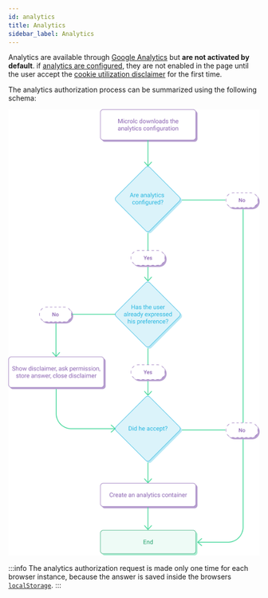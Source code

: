 ```yaml
---
id: analytics
title: Analytics
sidebar_label: Analytics
---
```


Analytics are available through [Google Analytics](https://analytics.google.com/) but **are not activated by default**.
if [analytics are configured](core_configuration.md#analytics), they are not enabled in the page until the user accept the
[cookie utilization disclaimer](core_configuration.md#disclaimer) for the first time.

The analytics authorization process can be summarized using the following schema:

![Authorization process for analytics](../img/microlc_analytics_authorization_process.png)

:::info
The analytics authorization request is made only one time for each browser instance, 
because the answer is saved inside the browsers [`localStorage`](https://developer.mozilla.org/en/docs/Web/API/Window/localStorage).
:::
